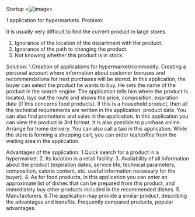 Startup
<img><![image](https://github.com/wihnepach/wihnepuch/assets/145469388/5bd0b3a0-8226-407d-a163-578ddb21274c)>


1.application for hypermarkets.
Problem:

It is usually very difficult to find the current product in large stores.
1. Ignorance of the location of the department with the product.
2. Ignorance of the path to changing the product.
3. Not knowing whether this product is in stock.

Solution:
1.Creation of applications for hypermarket/commodity.
Creating a personal account where information about customer bonuses and recommendations for next purchases will be stored.
In this application, the buyer can select the product he wants to buy.
He sets the name of the product in the search engine.
The application tells him where the product is located, lays out the route and shows the price, composition, expiration date (if this concerns food products).
If this is a household product, then all the technical requirements are written in the application. product data.
You can also find promotions and sales in the application.
In this application you can view the product in 3rd format.
It is also possible to purchase online.
Arrange for home delivery.
You can also call a taxi in this application.
While the store is forming a shopping cart, you can order tea/coffee from the waiting area in the application.

Advantages of the application:
1.Quick search for a product in a hypermarket.
2. Its location in a retail facility.
3. Availability of all information about the product (expiration dates, service life, technical parameters, composition, calorie content, etc. useful information necessary for the buyer).
4. As for food products, in this application you can enter an approximate list of dishes that can be prepared from this product, and immediately buy other products included in the recommended dishes.
5. Manufacturers.
6.The application may provide a similar product, describing the advantages and benefits. Frequently compared products, popular advantages.
